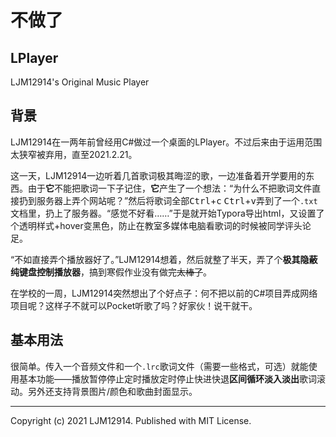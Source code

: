 # 不做了
## LPlayer

LJM12914's Original Music Player

## 背景

LJM12914在一两年前曾经用C#做过一个桌面的LPlayer。不过后来由于运用范围太狭窄被弃用，直至2021.2.21。

这一天，LJM12914一边听着几首歌词极其晦涩的歌，一边准备着开学要用的东西。由于**它**不能把歌词一下子记住，**它**产生了一个想法：“为什么不把歌词文件直接扔到服务器上弄个网站呢？”然后将歌词全部<kbd>Ctrl</kbd>+<kbd>c</kbd> 
<kbd>Ctrl</kbd>+<kbd>v</kbd>弄到了一个`.txt`文档里，扔上了服务器。“感觉不好看……”于是就开始Typora导出html，又设置了个透明样式+hover变黑色，防止在教室多媒体电脑看歌词的时候被同学评头论足。

“不如直接弄个播放器好了。”LJM12914想着，然后就整了半天，弄了个**极其隐蔽纯键盘控制播放器**，搞到寒假作业没有做完~~太棒了~~。

在学校的一周，LJM12914突然想出了个好点子：何不把以前的C#项目弄成网络项目呢？这样子不就可以Pocket听歌了吗？好家伙！说干就干。

## 基本用法

很简单。传入一个音频文件和一个`.lrc`歌词文件（需要一些格式，可选）就能使用基本功能——播放暂停停止定时播放定时停止快进快退**区间循环淡入淡出**歌词滚动。另外还支持背景图片/颜色和歌曲封面显示。

---

Copyright (c) 2021 LJM12914. Published with MIT License.

